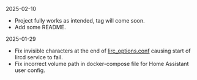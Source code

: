 
2025-02-10
* Project fully works as intended, tag will come soon.
* Add some README.

2025-01-29
* Fix invisible characters at the end of [lirc_options.conf](config_lirc/lirc_options.conf) causing start of lircd service to fail.
* Fix incorrect volume path in docker-compose file for Home Assistant user config.

